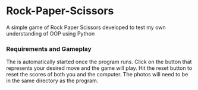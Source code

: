 # Rock-Paper-Scissors
A simple game of Rock Paper Scissors developed to test my own understanding of OOP using Python

### Requirements and Gameplay
The is automatically started once the program runs. 
Click on the button that represents your desired move and the game will play.
Hit the reset button to reset the scores of both you and the computer.
The photos will need to be in the same directory as the program.
